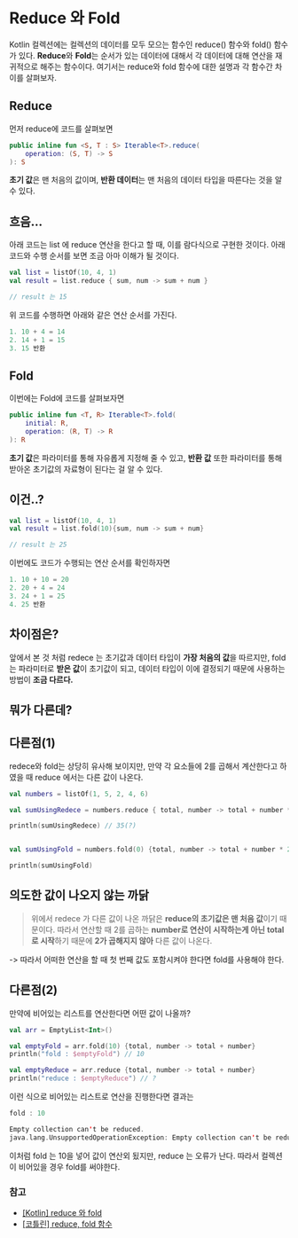 # Reduce 와 Fold
Kotlin 컬렉션에는 컬렉션의 데이터를 모두 모으는 함수인 reduce() 함수와 fold() 함수가 있다. **Reduce**와 **Fold**는 순서가 있는 데이터에 대해서 각 데이터에 대해 연산을 재귀적으로 해주는 함수이다. 여기서는 reduce와 fold 함수에 대한 설명과 각 함수간 차이를 살펴보자.

## Reduce
먼저 reduce에 코드를 살펴보면
```kotlin
public inline fun <S, T : S> Iterable<T>.reduce(
    operation: (S, T) -> S
): S
```
**초기 값**은 맨 처음의 값이며, **반환 데이터**는 맨 처음의 데이터 타입을 따른다는 것을 알 수 있다.

## 흐음...
아래 코드는 list 에 reduce 연산을 한다고 할 때, 이를 람다식으로 구현한 것이다. 아래 코드와 수행 순서를 보면 조금 아마 이해가 될 것이다.
```kotlin
val list = listOf(10, 4, 1)
val result = list.reduce { sum, num -> sum + num }

// result 는 15
```

위 코드를 수행하면 아래와 같은 연산 순서를 가진다.
```kotlin
1. 10 + 4 = 14
2. 14 + 1 = 15
3. 15 반환
```

## Fold
이번에는 Fold에 코드를 살펴보자면
```kotlin
public inline fun <T, R> Iterable<T>.fold(
    initial: R,
    operation: (R, T) -> R
): R
```
**초기 값**은 파라미터를 통해 자유롭게 지정해 줄 수 있고, **반환 값** 또한 파라미터를 통해 받아온 초기값의 자료형이 된다는 걸 알 수 있다.

## 이건..?
```kotlin
val list = listOf(10, 4, 1)
val result = list.fold(10){sum, num -> sum + num}

// result 는 25
```
이번에도 코드가 수행되는 연산 순서를 확인하자면
```kotlin
1. 10 + 10 = 20
2. 20 + 4 = 24
3. 24 + 1 = 25
4. 25 반환
```

## 차이점은?
앞에서 본 것 처럼 redece 는 초기값과 데이터 타입이 **가장 처음의 값**을 따르지만, fold 는 파라미터로 **받은 값**이 초기값이 되고, 데이터 타입이 이에 결정되기 때문에 사용하는 방법이 **조금 다르다.**

## 뭐가 다른데?
## 다른점(1)
redece와 fold는 상당히 유사해 보이지만, 만약 각 요소들에 2를 곱해서 계산한다고 하였을 때 reduce 에서는 다른 값이 나온다.

```kotlin
val numbers = listOf(1, 5, 2, 4, 6)

val sumUsingRedece = numbers.reduce { total, number -> total + number * 2}

println(sumUsingRedece) // 35(?)


val sumUsingFold = numbers.fold(0) {total, number -> total + number * 2} // 36

println(sumUsingFold)
```

## 의도한 값이 나오지 않는 까닭
> 위에서 redece 가 다른 값이 나온 까닭은 **reduce의 초기값은 맨 처음 값**이기 때문이다. 따라서 연산할 때 2를 곱하는 **number로 연산이 시작하는게 아닌** **total로 시작**하기 때문에 **2가 곱해지지 않아** 다른 값이 나온다.

-> 따라서 어떠한 연산을 할 때 첫 번째 값도 포함시켜야 한다면 fold를 사용해야 한다.

## 다른점(2)
만약에 비어있는 리스트를 연산한다면 어떤 값이 나올까?

```kotlin
val arr = EmptyList<Int>()

val emptyFold = arr.fold(10) {total, number -> total + number}
println("fold : $emptyFold") // 10

val emptyReduce = arr.reduce {total, number -> total + number}
println("reduce : $emptyReduce") // ?
```
이런 식으로 비어있는 리스트로 연산을 진행한다면 결과는
```kotlin
fold : 10

Empty collection can't be reduced.
java.lang.UnsupportedOperationException: Empty collection can't be reduced. ...
```
이처럼 fold 는 10을 넣어 값이 연산외 됬지만, reduce 는 오류가 난다. 따라서 컬렉션이 비어있을 경우 fold를 써야한다. 

### 참고
* [[Kotlin] reduce 와 fold](https://blog.leocat.kr/notes/2020/03/09/kotlin-reduce-and-fold)
* [[코틀린] reduce, fold 함수](https://velog.io/@blucky8649/%EC%BD%94%ED%8B%80%EB%A6%B0-reduce-fold-%ED%95%A8%EC%88%98)


